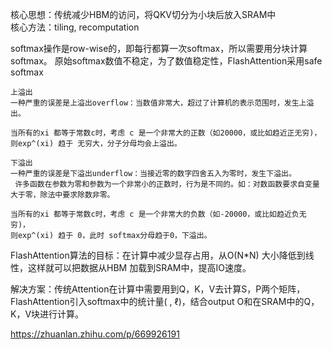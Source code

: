
核心思想：传统减少HBM的访问，将QKV切分为小块后放入SRAM中      
核心方法：tiling, recomputation      

softmax操作是row-wise的，即每行都算一次softmax，所以需要用分块计算softmax。
原始softmax数值不稳定，为了数值稳定性，FlashAttention采用safe softmax   
```
上溢出   
一种严重的误差是上溢出overflow：当数值非常大，超过了计算机的表示范围时，发生上溢出。

当所有的xi 都等于常数c时，考虑 c 是一个非常大的正数（如20000，或比如趋近正无穷)，
则exp^(xi) 趋于 无穷大，分子分母均会上溢出。

下溢出   
一种严重的误差是下溢出underflow：当接近零的数字四舍五入为零时，发生下溢出。
 许多函数在参数为零和参数为一个非常小的正数时，行为是不同的。如：对数函数要求自变量大于零，除法中要求除数非零。   

当所有的xi 都等于常数c时，考虑 c 是一个非常大的负数（如-20000，或比如趋近负无穷)，
则exp^(xi) 趋于 0，此时 softmax分母趋于0，下溢出。   
```

FlashAttention算法的目标：在计算中减少显存占用，从O(N*N) 大小降低到线性，这样就可以把数据从HBM 加载到SRAM中，提高IO速度。  

解决方案：传统Attention在计算中需要用到Q，K，V去计算S，P两个矩阵，FlashAttention引入softmax中的统计量( , ℓ)，结合output O和在SRAM中的Q，K，V块进行计算。

https://zhuanlan.zhihu.com/p/669926191
